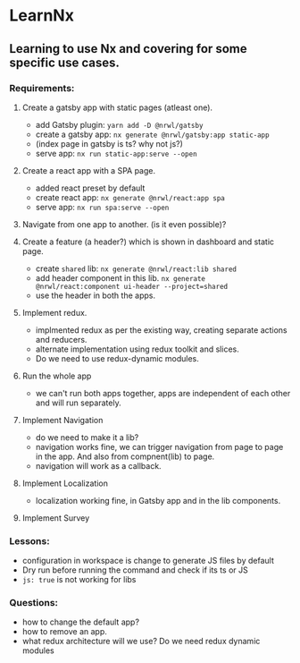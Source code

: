 # LearnNx

## Learning to use Nx and covering for some specific use cases.

### Requirements:

1. Create a gatsby app with static pages (atleast one).
    - add Gatsby plugin: `yarn add -D @nrwl/gatsby`
    - create a gatsby app: `nx generate @nrwl/gatsby:app static-app`
    - (index page in gatsby is ts? why not js?)
    - serve app: `nx run static-app:serve --open`

2. Create a react app with a SPA page.
    - added react preset by default
    - create react app: `nx generate @nrwl/react:app spa`
    - serve app: `nx run spa:serve --open`

3. Navigate from one app to another. (is it even possible)?

4. Create a feature (a header?) which is shown in dashboard and static page.
    - create `shared` lib: `nx generate @nrwl/react:lib shared`
    - add header component in this lib. `nx generate @nrwl/react:component ui-header --project=shared`
    - use the header in both the apps.

5. Implement redux.
    - implmented redux as per the existing way, creating separate actions and reducers.
    - alternate implementation using redux toolkit and slices.
    - Do we need to use redux-dynamic modules.

6. Run the whole app
    - we can't run both apps together, apps are independent of each other and will run separately.

7. Implement Navigation
    - do we need to make it a lib?
    - navigation works fine, we can trigger navigation from page to page in the app. And also from compnent(lib) to page.
    - navigation will work as a callback.

8. Implement Localization
    - localization working fine, in Gatsby app and in the lib components.

9. Implement Survey



### Lessons:
- configuration in workspace is change to generate JS files by default
- Dry run before running the command and check if its ts or JS
- `js: true` is not working for libs


### Questions:
- how to change the default app?
- how to remove an app.
- what redux architecture will we use? Do we need redux dynamic modules
